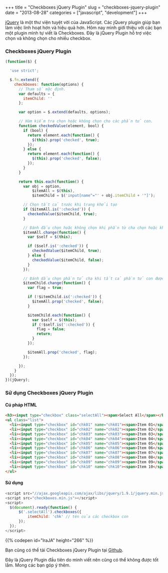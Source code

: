 +++
title = "Checkboxes jQuery Plugin"
slug = "checkboxes-jquery-plugin"
date = "2013-08-28"
categories = ["javascript", "development"]
+++

[jQuery](http://jquery.com/) là một thư viện tuyệt vời của JavaScript. Các jQuery plugin giúp bạn làm việc linh hoạt hơn và hiệu quả hơn. Hôm nay mình giới thiệu với các bạn một plugin mình tự viết là Checkboxes. Đây là jQuery Plugin hỗ trợ việc chọn và không chọn cho nhiều checkbox.

### Checkboxes jQuery Plugin

~~~javascript
(function($) {

  'use strict';

  $.fn.extend({
    checkboxes: function(options) {
      // Tham số mặc định.
      var defaults = {
        itemChild: ''
      };

      var option = $.extend(defaults, options);

      // Hàm kiểm tra chọn hoặc không chọn cho các phần tử con.
      function checkedValue(element, bool) {
        if (bool) {
          return element.each(function() {
            $(this).prop('checked', true);
          });
        } else {
          return element.each(function() {
            $(this).prop('checked', false);
          });
        }
      }

      return this.each(function() {
        var obj = option,
            $itemAll = $(this),
            $itemChild = $('input[name^="' + obj.itemChild + '"]');

        // Chọn tất cả trước khi trang khởi tạo
        if ($itemAll.is(':checked')) {
          checkedValue($itemChild, true);
        }

        // Đánh đấu chọn hoặc không chọn khi phần từ cha chọn hoặc không chọn.
        $itemAll.change(function() {
          var $self = $(this);

          if ($self.is(':checked')) {
            checkedValue($itemChild, true);
          } else {
            checkedValue($itemChild, false);
          }
        });

        // Đánh dấu chọn phần tử cha khi tất cả phần tử con được đánh dấu.
        $itemChild.change(function() {
          var flag = true;

          if (!$itemChild.is(':checked')) {
            $itemAll.prop('checked', false);
          }

          $itemChild.each(function() {
            var $self = $(this);
            if (!$self.is(':checked')) {
              flag = false;
              return;
            }
          });

          $itemAll.prop('checked', flag);
        });

      });
    }
  });
})(jQuery);
~~~

### Sử dụng Checkboxes jQuery Plugin

#### Cú pháp HTML

~~~html
<h3><input type="checkbox" class="selectAll"><span>Select All</span></h3>
<ul class="list">
  <li><input type="checkbox" id="chk01" name="chk01"><span>Item 01</span></li>
  <li><input type="checkbox" id="chk02" name="chk02"><span>Item 02</span></li>
  <li><input type="checkbox" id="chk03" name="chk03"><span>Item 03</span></li>
  <li><input type="checkbox" id="chk04" name="chk04"><span>Item 04</span></li>
  <li><input type="checkbox" id="chk05" name="chk05"><span>Item 05</span></li>
  <li><input type="checkbox" id="chk06" name="chk06"><span>Item 06</span></li>
  <li><input type="checkbox" id="chk07" name="chk07"><span>Item 07</span></li>
  <li><input type="checkbox" id="chk08" name="chk08"><span>Item 08</span></li>
  <li><input type="checkbox" id="chk09" name="chk09"><span>Item 09</span></li>
  <li><input type="checkbox" id="chk10" name="chk10"><span>Item 10</span></li>
</ul>
~~~

#### Sử dụng

~~~javascript
<script src="//ajax.googleapis.com/ajax/libs/jquery/1.9.1/jquery.min.js"></script>
<script src="checkboxes.min.js"></script>
<script>
  $(document).ready(function() {
      $('.selectAll').checkboxes({
          itemChild: 'chk' // tên của các checkbox con
      });
  });
</script>
~~~

{{% codepen id="lraJA" height="266" %}}

Bạn cũng có thể tải Checkboxes jQuery Plugin tại [Github](https://github.com/dangvanthanh/jquery.checkboxes).

Đây là jQuery Plugin đầu tiên do mình viết nên cũng có thể không được tốt lắm. Mong các bạn góp ý thêm.
